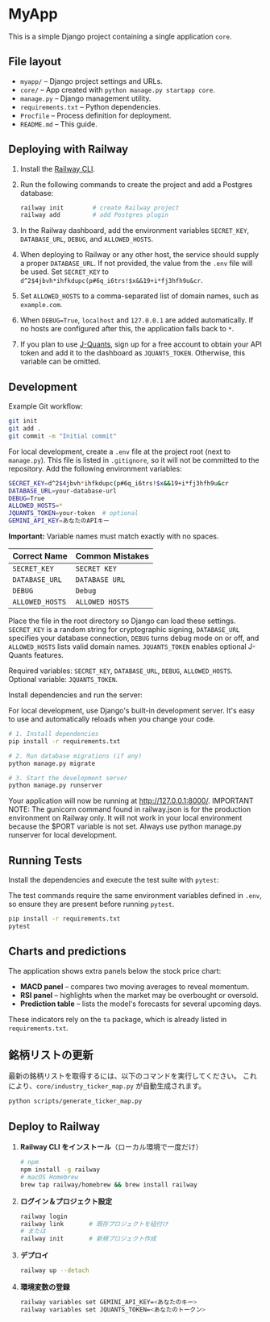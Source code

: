 # MyApp

This is a simple Django project containing a single application `core`.

## File layout

- `myapp/` – Django project settings and URLs.
- `core/` – App created with `python manage.py startapp core`.
- `manage.py` – Django management utility.
- `requirements.txt` – Python dependencies.
- `Procfile` – Process definition for deployment.
- `README.md` – This guide.

## Deploying with Railway

1. Install the [Railway CLI](https://railway.app/).
2. Run the following commands to create the project and add a Postgres database:

   ```bash
   railway init        # create Railway project
   railway add         # add Postgres plugin
   ```
3. In the Railway dashboard, add the environment variables `SECRET_KEY`, `DATABASE_URL`, `DEBUG`, and `ALLOWED_HOSTS`.
4. When deploying to Railway or any other host, the service should supply a proper `DATABASE_URL`. If not provided, the value from the `.env` file will be used.
   Set `SECRET_KEY` to `d^2$4jbvh*ihfkdupc(p#6q_i6trs!$x&&19+i*fj3hfh9u&cr`.
5. Set `ALLOWED_HOSTS` to a comma-separated list of domain names, such as `example.com`.
6. When `DEBUG=True`, `localhost` and `127.0.0.1` are added automatically. If no hosts are configured after this, the application falls back to `*`.
7. If you plan to use [J-Quants](https://jpx-jquants.com/), sign up for a free account to obtain your API token and add it to the dashboard as `JQUANTS_TOKEN`. Otherwise, this variable can be omitted.

## Development

Example Git workflow:

```bash
git init
git add .
git commit -m "Initial commit"
```

For local development, create a `.env` file at the project root (next to `manage.py`).
This file is listed in `.gitignore`, so it will not be committed to the repository.
Add the following environment variables:

```bash
SECRET_KEY=d^2$4jbvh*ihfkdupc(p#6q_i6trs!$x&&19+i*fj3hfh9u&cr
DATABASE_URL=your-database-url
DEBUG=True
ALLOWED_HOSTS=*
JQUANTS_TOKEN=your-token  # optional
GEMINI_API_KEY=あなたのAPIキー
```

**Important:** Variable names must match exactly with no spaces.

| Correct Name | Common Mistakes |
|--------------|-----------------|
| `SECRET_KEY` | `SECRET KEY` |
| `DATABASE_URL` | `DATABASE URL` |
| `DEBUG` | `Debug` |
| `ALLOWED_HOSTS` | `ALLOWED HOSTS` |

Place the file in the root directory so Django can load these settings. `SECRET_KEY` is a random string for cryptographic signing, `DATABASE_URL` specifies your database connection, `DEBUG` turns debug mode on or off, and `ALLOWED_HOSTS` lists valid domain names. `JQUANTS_TOKEN` enables optional J-Quants features.

Required variables: `SECRET_KEY`, `DATABASE_URL`, `DEBUG`, `ALLOWED_HOSTS`.
Optional variable: `JQUANTS_TOKEN`.

Install dependencies and run the server:

For local development, use Django's built-in development server. It's easy to use and automatically reloads when you change your code.

```bash
# 1. Install dependencies
pip install -r requirements.txt

# 2. Run database migrations (if any)
python manage.py migrate

# 3. Start the development server
python manage.py runserver
```
Your application will now be running at http://127.0.0.1:8000/.
IMPORTANT NOTE: The gunicorn command found in railway.json is for the production environment on Railway only. It will not work in your local environment because the $PORT variable is not set. Always use python manage.py runserver for local development.

## Running Tests

Install the dependencies and execute the test suite with `pytest`:

The test commands require the same environment variables defined in `.env`, so ensure they are present before running `pytest`.

```bash
pip install -r requirements.txt
pytest
```

## Charts and predictions

The application shows extra panels below the stock price chart:

- **MACD panel** – compares two moving averages to reveal momentum.
- **RSI panel** – highlights when the market may be overbought or oversold.
- **Prediction table** – lists the model's forecasts for several upcoming days.

These indicators rely on the `ta` package, which is already listed in
`requirements.txt`.

## 銘柄リストの更新
最新の銘柄リストを取得するには、以下のコマンドを実行してください。
これにより、`core/industry_ticker_map.py` が自動生成されます。

```bash
python scripts/generate_ticker_map.py
```

## Deploy to Railway

1. **Railway CLI をインストール**（ローカル環境で一度だけ）
   ```bash
   # npm
   npm install -g railway
   # macOS Homebrew
   brew tap railway/homebrew && brew install railway
   ```

2. **ログイン＆プロジェクト設定**
   ```bash
   railway login
   railway link       # 既存プロジェクトを紐付け
   # または
   railway init       # 新規プロジェクト作成
   ```

3. **デプロイ**
   ```bash
   railway up --detach
   ```

4. **環境変数の登録**
   ```bash
   railway variables set GEMINI_API_KEY=<あなたのキー>
   railway variables set JQUANTS_TOKEN=<あなたのトークン>
   ```
